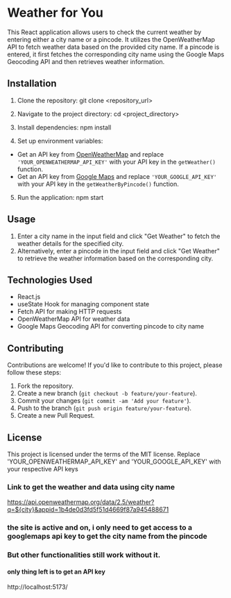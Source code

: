 # Weather for You

This React application allows users to check the current weather by entering either a city name or a pincode. It utilizes the OpenWeatherMap API to fetch weather data based on the provided city name. If a pincode is entered, it first fetches the corresponding city name using the Google Maps Geocoding API and then retrieves weather information. 

## Installation

1. Clone the repository:
git clone <repository_url>



2. Navigate to the project directory:
cd <project_directory>

3. Install dependencies:
npm install

4. Set up environment variables:
- Get an API key from [OpenWeatherMap](https://openweathermap.org/api) and replace `'YOUR_OPENWEATHERMAP_API_KEY'` with your API key in the `getWeather()` function.
- Get an API key from [Google Maps](https://developers.google.com/maps/documentation/geocoding/get-api-key) and replace `'YOUR_GOOGLE_API_KEY'` with your API key in the `getWeatherByPincode()` function.

5. Run the application:
npm start


## Usage

1. Enter a city name in the input field and click "Get Weather" to fetch the weather details for the specified city.
2. Alternatively, enter a pincode in the input field and click "Get Weather" to retrieve the weather information based on the corresponding city.

## Technologies Used

- React.js
- useState Hook for managing component state
- Fetch API for making HTTP requests
- OpenWeatherMap API for weather data
- Google Maps Geocoding API for converting pincode to city name

## Contributing

Contributions are welcome! If you'd like to contribute to this project, please follow these steps:
1. Fork the repository.
2. Create a new branch (`git checkout -b feature/your-feature`).
3. Commit your changes (`git commit -am 'Add your feature'`).
4. Push to the branch (`git push origin feature/your-feature`).
5. Create a new Pull Request.

## License

This project is licensed under the terms of the MIT license.
Replace 'YOUR_OPENWEATHERMAP_API_KEY' and 'YOUR_GOOGLE_API_KEY' with your respective API keys





### Link to get the weather and data using city name

https://api.openweathermap.org/data/2.5/weather?q=${city}&appid=1b4de0d3fd5f51d4669f87a945488671

###  the site is active and on, i only need to get access to a googlemaps api key to get the city name from the pincode
### But other functionalities still work without it.
#### only thing left is to get an API key
http://localhost:5173/
